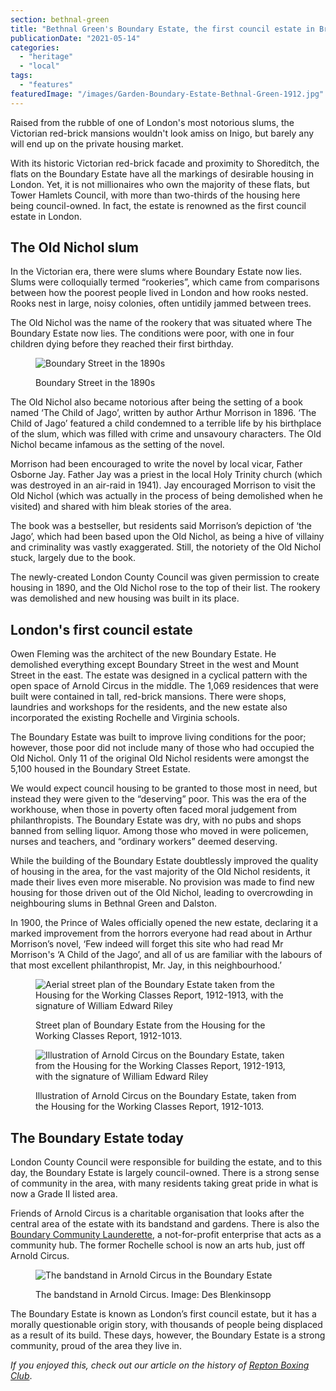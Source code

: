 ```yaml
---
section: bethnal-green
title: "Bethnal Green's Boundary Estate, the first council estate in Britain"
publicationDate: "2021-05-14"
categories: 
  - "heritage"
  - "local"
tags: 
  - "features"
featuredImage: "/images/Garden-Boundary-Estate-Bethnal-Green-1912.jpg"
---
```


Raised from the rubble of one of London's most notorious slums, the Victorian red-brick mansions wouldn't look amiss on Inigo, but barely any will end up on the private housing market.

With its historic Victorian red-brick facade and proximity to Shoreditch, the flats on the Boundary Estate have all the markings of desirable housing in London. Yet, it is not millionaires who own the majority of these flats, but Tower Hamlets Council, with more than two-thirds of the housing here being council-owned. In fact, the estate is renowned as the first council estate in London.

## The Old Nichol slum

In the Victorian era, there were slums where Boundary Estate now lies. Slums were colloquially termed “rookeries”, which came from comparisons between how the poorest people lived in London and how rooks nested. Rooks nest in large, noisy colonies, often untidily jammed between trees. 

The Old Nichol was the name of the rookery that was situated where The Boundary Estate now lies. The conditions were poor, with one in four children dying before they reached their first birthday. 

<figure>

![Boundary Street in the 1890s](/images/Boundary_Street_1890_2.jpg)

<figcaption>

Boundary Street in the 1890s

</figcaption>

</figure>

The Old Nichol also became notorious after being the setting of a book named ‘The Child of Jago’, written by author Arthur Morrison in 1896. ‘The Child of Jago’ featured a child condemned to a terrible life by his birthplace of the slum, which was filled with crime and unsavoury characters. The Old Nichol became infamous as the setting of the novel. 

Morrison had been encouraged to write the novel by local vicar, Father Osborne Jay. Father Jay was a priest in the local Holy Trinity church (which was destroyed in an air-raid in 1941). Jay encouraged Morrison to visit the Old Nichol (which was actually in the process of being demolished when he visited) and shared with him bleak stories of the area.

The book was a bestseller, but residents said Morrison’s depiction of ‘the Jago’, which had been based upon the Old Nichol, as being a hive of villainy and criminality was vastly exaggerated. Still, the notoriety of the Old Nichol stuck, largely due to the book. 

The newly-created London County Council was given permission to create housing in 1890, and the Old Nichol rose to the top of their list. The rookery was demolished and new housing was built in its place.

## London's first council estate

Owen Fleming was the architect of the new Boundary Estate. He demolished everything except Boundary Street in the west and Mount Street in the east. The estate was designed in a cyclical pattern with the open space of Arnold Circus in the middle. The 1,069 residences that were built were contained in tall, red-brick mansions. There were shops, laundries and workshops for the residents, and the new estate also incorporated the existing Rochelle and Virginia schools. 

The Boundary Estate was built to improve living conditions for the poor; however, those poor did not include many of those who had occupied the Old Nichol. Only 11 of the original Old Nichol residents were amongst the 5,100 housed in the Boundary Street Estate.

We would expect council housing to be granted to those most in need, but instead they were given to the “deserving” poor. This was the era of the workhouse, when those in poverty often faced moral judgement from philanthropists. The Boundary Estate was dry, with no pubs and shops banned from selling liquor. Among those who moved in were policemen, nurses and teachers, and “ordinary workers” deemed deserving. 

While the building of the Boundary Estate doubtlessly improved the quality of housing in the area, for the vast majority of the Old Nichol residents, it made their lives even more miserable. No provision was made to find new housing for those driven out of the Old Nichol, leading to overcrowding in neighbouring slums in Bethnal Green and Dalston. 

In 1900, the Prince of Wales officially opened the new estate, declaring it a marked improvement from the horrors everyone had read about in Arthur Morrison’s novel, ‘Few indeed will forget this site who had read Mr Morrison's ‘A Child of the Jago’, and all of us are familiar with the labours of that most excellent philanthropist, Mr. Jay, in this neighbourhood.’

<figure>

![Aerial street plan of the Boundary Estate taken from the Housing for the Working Classes Report, 1912-1913, with the signature of William Edward Riley](/images/Redeveloped-Boundary-Estate-Housing_for_the_Working_Classes-Report-1912-1913-William-Edward-Riley-signature.jpg)

<figcaption>

Street plan of Boundary Estate from the Housing for the Working Classes Report, 1912-1013.

</figcaption>

</figure>

<figure>

![Illustration of Arnold Circus on the Boundary Estate, taken from the Housing for the Working Classes Report, 1912-1913, with the signature of William Edward Riley](/images/Boundary-Estate-from-Chertsey-Building-Housing_for_the_Working_Classes-Report-1912-1913-William-Edward-Riley-signature.jpg)

<figcaption>

Illustration of Arnold Circus on the Boundary Estate, taken from the Housing for the Working Classes Report, 1912-1013.

</figcaption>

</figure>

## The Boundary Estate today

London County Council were responsible for building the estate, and to this day, the Boundary Estate is largely council-owned. There is a strong sense of community in the area, with many residents taking great pride in what is now a Grade II listed area. 

Friends of Arnold Circus is a charitable organisation that looks after the central area of the estate with its bandstand and gardens. There is also the [Boundary Community Launderette](https://boundarylaunderette.wordpress.com/), a not-for-profit enterprise that acts as a community hub. The former Rochelle school is now an arts hub, just off Arnold Circus.

<figure>

![The bandstand in Arnold Circus in the Boundary Estate](/images/arnold-circus-des-blenkinsopp.jpg)

<figcaption>

The bandstand in Arnold Circus. Image: Des Blenkinsopp

</figcaption>

</figure>

The Boundary Estate is known as London’s first council estate, but it has a morally questionable origin story, with thousands of people being displaced as a result of its build. These days, however, the Boundary Estate is a strong community, proud of the area they live in.

_If you enjoyed this, check out our article on the history of [Repton Boxing Club](https://bethnalgreenlondon.co.uk/repton-boxing-club-history/)_.
